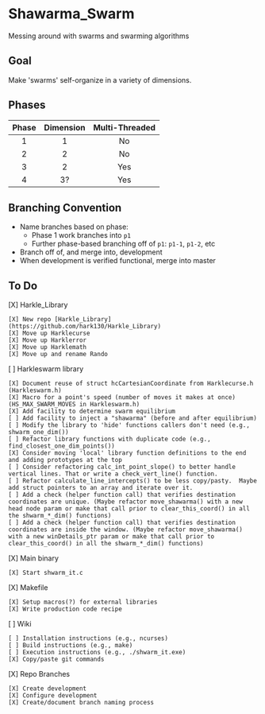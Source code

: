 # Shawarma_Swarm
Messing around with swarms and swarming algorithms

## Goal
Make 'swarms' self-organize in a variety of dimensions.

## Phases

| Phase | Dimension | Multi-Threaded |
| :---: | :-------: | :------------: |
| 1     | 1         | No             |
| 2     | 2         | No             |
| 3     | 2         | Yes            |
| 4     | 3?        | Yes            |

## Branching Convention

* Name branches based on phase:
    * Phase 1 work branches into `p1`
    * Further phase-based branching off of `p1`: `p1-1`, `p1-2`, etc
* Branch off of, and merge into, development
* When development is verified functional, merge into master

## To Do

[X] Harkle_Library

    [X] New repo [Harkle_Library](https://github.com/hark130/Harkle_Library)
    [X] Move up Harklecurse
    [X] Move up Harklerror
    [X] Move up Harklemath
    [X] Move up and rename Rando
[ ] Harkleswarm library

    [X] Document reuse of struct hcCartesianCoordinate from Harklecurse.h (Harkleswarm.h)
    [X] Macro for a point's speed (number of moves it makes at once) (HS_MAX_SWARM_MOVES in Harkleswarm.h)
    [X] Add facility to determine swarm equilibrium
    [ ] Add facility to inject a "shawarma" (before and after equilibrium)
    [ ] Modify the library to 'hide' functions callers don't need (e.g., shwarm_one_dim())
    [ ] Refactor library functions with duplicate code (e.g., find_closest_one_dim_points())
    [X] Consider moving 'local' library function definitions to the end and adding prototypes at the top
    [ ] Consider refactoring calc_int_point_slope() to better handle vertical lines. That or write a check_vert_line() function.
    [ ] Refactor calculate_line_intercepts() to be less copy/pasty.  Maybe add struct pointers to an array and iterate over it.
    [ ] Add a check (helper function call) that verifies destination coordinates are unique. (Maybe refactor move_shawarma() with a new head node param or make that call prior to clear_this_coord() in all the shwarm_*_dim() functions)
    [ ] Add a check (helper function call) that verifies destination coordinates are inside the window. (Maybe refactor move_shawarma() with a new winDetails_ptr param or make that call prior to clear_this_coord() in all the shwarm_*_dim() functions)
[X] Main binary

    [X] Start shwarm_it.c
[X] Makefile

    [X] Setup macros(?) for external libraries
    [X] Write production code recipe
[ ] Wiki

    [ ] Installation instructions (e.g., ncurses)
    [ ] Build instructions (e.g., make)
    [ ] Execution instructions (e.g., ./shwarm_it.exe)
    [X] Copy/paste git commands
[X] Repo Branches

    [X] Create development
    [X] Configure development
    [X] Create/document branch naming process
